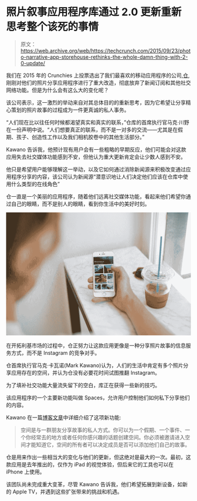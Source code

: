 # 照片叙事应用程序库通过 2.0 更新重新思考整个该死的事情 

> 原文：<https://web.archive.org/web/https://techcrunch.com/2015/09/23/photo-narrative-app-storehouse-rethinks-the-whole-damn-thing-with-2-0-update/>

我们在 2015 年的 Crunchies 上投票选出了我们最喜欢的移动应用程序的公司,[仓](https://web.archive.org/web/20221208193404/https://www.storehouse.co/),刚刚对他们的照片分享应用程序进行了重大改造，彻底放弃了新闻订阅和其他社交网络功能。但是为什么会有这么大的变化呢？

该公司表示，这一激烈的举动来自对其总体目的的重新思考，因为它希望让分享精心策划的照片故事的过程成为一件更真诚的私人事务。

“人们现在比以往任何时候都渴望真实和真实的联系，”仓库的首席执行官马克·川野在一份声明中说。“人们想要真正的联系，而不是一对多的交流——尤其是在假期、孩子、创造性工作以及我们相机胶卷中的其他生活部分。”

Kawano 告诉我，他预计现有用户会有一些粗略的早期反应，他们可能会对这款应用失去社交媒体功能感到不安，但他认为重大更新肯定会让少数人感到不安。

他只是希望用户能够理解这一举动，以及它如何通过消除新闻源来积极改变通过应用程序分享的内容，该公司认为新闻源“潜意识地让人们决定他们应该在仓库中使用什么类型的在线角色”

仓一直是一个美丽的应用程序，随着他们远离社交媒体功能，看起来他们希望你通过自己的眼睛，而不是别人的眼睛，看到你生活中的美好时刻。

![ADBEF13C-30D5-4A19-A18B-1FE3A9856268](img/38c5935814c19a8b3491acc9c9ac1dcc.png)

在开拓利基市场的过程中，仓正努力让这款应用更像是一种分享照片故事的信息服务方式，而不是 Instagram 的竞争对手。

仓首席执行官马克·卡瓦诺(Mark Kawano)认为，人们的生活中肯定有多个照片分享应用存在的空间，并认为仓没有必要花时间试图推翻 Instagram。

为了填补社交功能大量流失留下的空白，库正在获得一些新的技巧。

该应用程序的一个主要新功能叫做 Spaces，允许用户控制他们如何私下分享他们的内容。

Kawano 在一篇[博客文章](https://web.archive.org/web/20221208193404/https://www.storehouse.co/stories/b4l1s)中详细介绍了这项新功能:

> 空间是与一群朋友分享故事的私人方式。你可以为一个假期、一个事件、一个你经常去的地方或者任何你感兴趣的话题创建空间。你必须被邀请进入空间才能知道它，空间的所有者可以决定成员是否可以添加他们自己的故事。

仓是用来作出一些相当大的变化与他们的更新，但这绝对是最大的一次。最初，这款应用是去年推出的，仅作为 iPad 的视觉体验，但后来它的工具也可以在 iPhone 上使用。

该团队尚未完成重大变革，尽管 Kawano 告诉我，他们希望拓展到新设备，如新的 Apple TV，并遇到这些扩张带来的挑战和机遇。